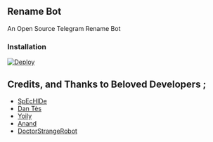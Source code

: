 ## Rename Bot 

An Open Source Telegram Rename Bot
### Installation
[![Deploy](https://www.herokucdn.com/deploy/button.svg)](https://heroku.com/deploy?template=https://github.com/DrugLordHeisenberg/RenameXRobot)

## Credits, and Thanks to Beloved Developers ;

* [SpEcHlDe](https://telegram.dog/SpEcHlDe) 
* [Dan Tès](https://telegram.dog/haskell) 
* [Yoily](https://telegram.dog/YoilyL)
* [Anand](https://telegram.dog/Anandpskerala)
* [DoctorStrangeRobot](https://telegram.dog/DoctorStrangeRobot)

